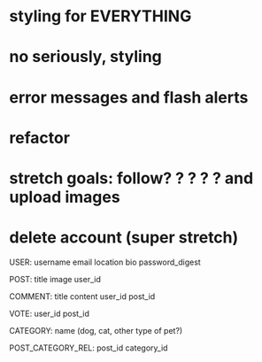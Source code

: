 
# styling for EVERYTHING

# no seriously, styling

# error messages and flash alerts

# refactor

# stretch goals: follow? ? ? ? ? and upload images
# delete account (super stretch)





USER:
username
email
location
bio
password_digest

POST:
title
image
user_id

COMMENT:
title
content
user_id
post_id

VOTE:
user_id
post_id

CATEGORY:
name (dog, cat, other type of pet?)

POST_CATEGORY_REL:
post_id
category_id
